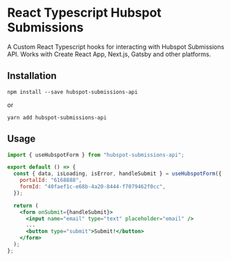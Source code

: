 # React Typescript Hubspot Submissions

A Custom React Typescript hooks for interacting with Hubspot Submissions API.
Works with Create React App, Next.js, Gatsby and other platforms.

## Installation

```
npm install --save hubspot-submissions-api
```

or

```
yarn add hubspot-submissions-api
```

## Usage

```jsx
import { useHubspotForm } from "hubspot-submissions-api";

export default () => {
  const { data, isLoading, isError, handleSubmit } = useHubspotForm({
    portalId: "6168888",
    formId: "40faef1c-e68b-4a20-8444-f7079462f0cc",
  });

  return (
    <form onSubmit={handleSubmit}>
      <input name="email" type="text" placeholder="email" />
      ...
      <button type="submit">Submit!</button>
    </form>
  );
};
```

